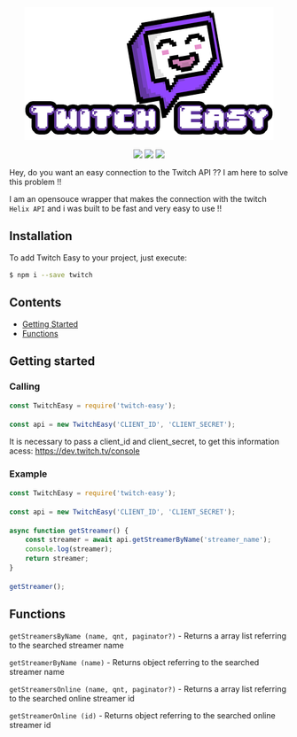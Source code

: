 <p align="center">
    <img src="https://github.com/Zaetic/Twitch-Easy/blob/master/images/twitch_easy.png?raw=true" alt="twitch easy">
</p>
<p align="center">
    <a href="https://github.com/airbnb/javascript"><img src="https://img.shields.io/badge/Code--style-Airnb-red?logo=Airbnb&style=flat-square"></a>
    <a href="https://prettier.io/"><img src="https://img.shields.io/badge/-Prettier-grey?logo=Prettier&style=flat-square"></a>
    <a href="https://www.npmjs.com/package/twitch-easy"><img src="https://img.shields.io/npm/v/twitch-easy?color=blue&logo=npm&style=flat-square"></a>
</p>

Hey, do you want an easy connection to the Twitch API ?? I am here to solve this problem !!

I am an opensouce wrapper that makes the connection with the twitch `Helix API` and i was built to be fast and very easy to use !!

## Installation

To add Twitch Easy to your project, just execute:

```bash
$ npm i --save twitch
```

## Contents

-   [Getting Started](#getting-started)
-   [Functions](#functions)

## Getting started

### Calling

```js
const TwitchEasy = require('twitch-easy');

const api = new TwitchEasy('CLIENT_ID', 'CLIENT_SECRET');
```

It is necessary to pass a client_id and client_secret, to get this information acess: https://dev.twitch.tv/console

### Example

```js
const TwitchEasy = require('twitch-easy');

const api = new TwitchEasy('CLIENT_ID', 'CLIENT_SECRET');

async function getStreamer() {
    const streamer = await api.getStreamerByName('streamer_name');
    console.log(streamer);
    return streamer;
}

getStreamer();
```

## Functions

`getStreamersByName (name, qnt, paginator?)` - Returns a array list referring to the searched streamer name

`getStreamerByName (name)` - Returns object referring to the searched streamer name

`getStreamersOnline (name, qnt, paginator?)` - Returns a array list referring to the searched online streamer id

`getStreamerOnline (id)` - Returns object referring to the searched online streamer id
